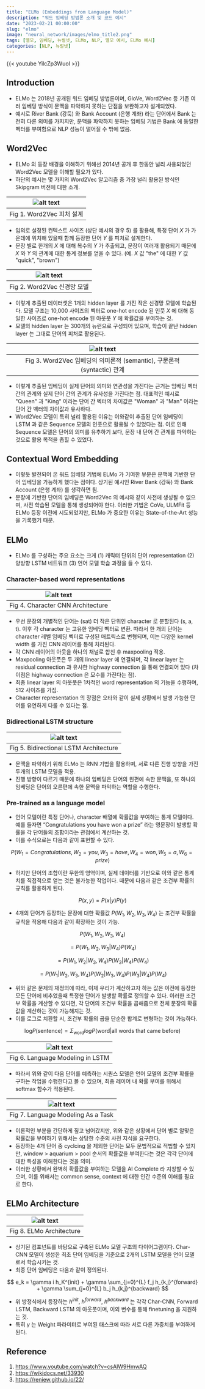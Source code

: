 ```yaml
---
title: "ELMo (Embeddings from Language Model)"
description: "워드 임베딩 방법론 소개 및 코드 예시"
date: "2023-02-21 00:00:00"
slug: "elmo"
image: "neural_network/images/elmo_title2.png"
tags: [엘모, 임베딩, 뉴럴넷, ELMo, NLP, 엘모 예시, ELMo 예시]
categories: [NLP, 뉴럴넷]
---
```


{{< youtube YilcZp3WuoI >}}

## Introduction
- ELMo 는 2018년 공개된 워드 임베딩 방법론이며, GloVe, Word2Vec 등 기존 여러 임베딩 방식이 문맥을 파악하지 못하는 단점을 보완하고자 설계되었다.
- 예시로 River Bank (강둑) 와 Bank Account (은행 계좌) 라는 단어에서 Bank 는 전혀 다른 의미를 가지지만, 문맥을 파악하지 못하는 임베딩 기법은 Bank 에 동일한 벡터를 부여함으로 NLP 성능이 떨어질 수 밖에 없음.

## Word2Vec
- ELMo 의 등장 배경을 이해하기 위해선 2014년 공개 후 한동안 널리 사용되었던 Word2Vec 모델을 이해할 필요가 있다.
- 하단의 예시는 몇 가지의 Word2Vec 알고리즘 중 가장 널리 활용된 방식인 Skipgram 버전에 대한 소개.

| ![alt text](neural_network/images/elmo1.png) |
|:--:|
| Fig 1. Word2Vec 피처 설계 |

- 임의로 설정된 컨텍스트 사이즈 (상단 예시의 경우 5) 를 활용해, 특정 단어 $X$ 가 가운데에 위치해 있을때 함께 등장한 단어 $Y$ 를 피처로 설계한다.
- 문장 별로 한개의 $X$ 에 대해 복수의 $Y$ 가 추출되고, 문장이 여러개 활용되기 때문에 $X$ 와 $Y$ 의 관계에 대한 통계 정보를 얻을 수 있다. (예. $X$ 값 "the" 에 대한 $Y$ 값 "quick", "brown")

| ![alt text](neural_network/images/elmo2.png) |
|:--:|
| Fig 2. Word2Vec 신경망 모델 |

- 이렇게 추출된 데이터셋은 1개의 hidden layer 를 가진 작은 신경망 모델에 학습된다. 모델 구조는 10,000 사이즈의 벡터로 one-hot encode 된 인풋 $X$ 에 대해 동일한 사이즈로 one-hot encode 된 아웃풋 $Y$ 에 확률값을 부여하는 것.
- 모델의 hidden layer 는 300개의 뉴런으로 구성되어 있으며, 학습이 끝난 hidden layer 는 그대로 단어의 피처로 활용된다.

| ![alt text](neural_network/images/elmo3.jpeg) |
|:--:|
| Fig 3. Word2Vec 임베딩의 의미론적 (semantic), 구문론적 (syntactic) 관계 |

- 이렇게 추출된 임베딩이 실제 단어의 의미와 연관성을 가진다는 근거는 임베딩 벡터 간의 관계와 실제 단어 간의 관계가 유사성을 가진다는 점. 대표적인 예시로 "Queen" 과 "King" 이라는 단어 간 벡터의 차이값은 "Woman" 과 "Man" 이라는 단어 간 벡터의 차이값과 유사하다.
- Word2Vec 모델이 특히 널리 활용된 이유는 이와같이 추출된 단어 임베딩이 LSTM 과 같은 Sequence 모델의 인풋으로 활용될 수 있었다는 점. 이로 인해 Sequence 모델은 단어의 의미를 유추하기 보다, 문장 내 단어 간 관계를 파악하는 것으로 활용 목적을 좁힐 수 있었다.

## Contextual Word Embedding

- 이렇듯 발전되어 온 워드 임베딩 기법에 ELMo 가 기여한 부분은 문맥에 기반한 단어 임베딩을 가능하게 했다는 점이다. 상기된 예시인 River Bank (강둑) 와 Bank Account (은행 계좌) 를 생각하면 됨.
- 문장에 기반한 단어의 임베딩은 Word2Vec 의 예시와 같이 사전에 생성될 수 없으며, 사전 학습된 모델을 통해 생성되어야 한다. 이러한 기법은 CoVe, ULMFit 등 ELMo 등장 이전에 시도되었지만, ELMo 가 중요한 이유는 State-of-the-Art 성능을 기록했기 때문.

## ELMo

- ELMo 를 구성하는 주요 요소는 크게 (1) 캐릭터 단위의 단어 representation (2) 양방향 LSTM 네트워크 (3) 언어 모델 학습 과정을 들 수 있다.

### Character-based word representations

| ![alt text](neural_network/images/elmo4.png) |
|:--:|
| Fig 4. Character CNN Architecture |

- 우선 문장의 개별적인 단어는 (sat) 더 작은 단위인 character 로 분할된다 (s, a, t). 이후 각 character 는 고유한 임베딩 벡터로 변환. 따라서 한 개의 단어는 character 레벨 임베딩 벡터로 구성된 매트릭스로 변형되며, 이는 다양한 kernel width 를 가진 CNN 레이어를 통해 처리된다.
- 각 CNN 레이어의 아웃을 하나의 채널로 합친 후 maxpooling 적용.
- Maxpooling 아웃풋은 두 개의 linear layer 에 연결되며, 각 linear layer 는 residual connection 과 유사한 highway connection 을 통해 연결되어 있다 (차이점은 highway connection 은 모수를 가진다는 점).
- 최종 linear layer 의 아웃풋은 1차적인 word representation 의 기능을 수행하며, 512 사이즈를 가짐.
- Character representation 의 장점은 오타와 같이 실제 상황에서 발생 가능한 단어를 유연하게 다룰 수 있다는 점. 

### Bidirectional LSTM structure

| ![alt text](neural_network/images/elmo5.png) |
|:--:|
| Fig 5. Bidirectional LSTM Architecture |

- 문맥을 파악하기 위해 ELMo 는 RNN 기법을 활용하며, 서로 다른 진행 방향을 가진 두개의 LSTM 모델을 적용.
- 진행 방향이 다르기 때문에 하나의 임베딩은 단어의 왼편에 속한 문맥을, 또 하나의 임베딩은 단어의 오른편에 속한 문맥을 파악하는 역할을 수행한다.

### Pre-trained as a language model

- 언어 모델이란 특정 단어나, character 배열에 확률값을 부여하는 통계 모델이다. 예를 들자면 “Congratulations you have won a prize” 라는 영문장이 발생할 확률을 각 단어들의 조합이라는 관점에서 계산하는 것.
- 이를 수식으로는 다음과 같이 표현할 수 있다.

$$P(W_1 = Congratulations, W_2 = you, W_3 = have, W_4 = won, W_5 = a, W_6 = prize)$$

- 하지만 단어의 조합이란 무한의 영역이며, 실제 데이터를 기반으로 이와 같은 통계치를 직접적으로 얻는 것은 불가능한 작업이다. 때문에 다음과 같은 조건부 확률의 규칙를 활용하게 된다.

$$P(x, y) = P(x|y)P(y)$$

- 4개의 단어가 등장하는 문장에 대한 확률값 $P(W_1, W_2, W_3, W_4)$ 는 조건부 확률을 규칙을 적용해 다음과 같이 확장하는 것이 가능.

$$P(W_1, W_2, W_3, W_4)$$

$$= P(W_1, W_2, W_3 | W_4)P(W_4)$$

$$= P(W_1, W_2 | W_3, W_4)P(W_3 | W_4)P(W_4)$$

$$= P(W_1 | W_2, W_3, W_4)P(W_2 | W_3, W_4)P(W_3 | W_4)P(W_4)$$

- 위와 같은 문제의 재정의에 따라, 이제 우리가 계산하고자 하는 값은 이전에 등장한 모든 단어에 비추었을때 특정한 단어가 발생할 확률로 정의할 수 있다. 이러한 조건부 확률을 계산할 수 있다면, 각 단어의 조건부 확률을 곱해줌으로 전체 문장의 확률값을 계산하는 것이 가능해지는 것.
- 이를 로그로 치환할 시, 조건부 확률의 곱을 단순한 합계로 변형하는 것이 가능하다.

$$\text{log} P(\text{sentence}) = \Sigma_{\text{word}} log P(\text{word} | \text{all words that came before})$$

| ![alt text](neural_network/images/elmo6.png) |
|:--:|
| Fig 6. Language Modeling in LSTM |

- 따라서 위와 같이 다음 단어를 예측하는 시퀀스 모델은 언어 모델의 조건부 확률을 구하는 작업을 수행한다고 볼 수 있으며, 최종 레이어 내 확률 부여를 위해서 softmax 함수가 적용된다. 

| ![alt text](neural_network/images/elmo7.png) |
|:--:|
| Fig 7. Language Modeling As a Task |

- 이론적인 부분을 간단하게 짚고 넘어갔지만, 위와 같은 상황에서 단어 별로 알맞은 확률값을 부여하기 위해서는 상당한 수준의 사전 지식을 요구한다.
- 등장하는 4개 단어 중 cyclcing 을 제외한 단어는 모두 문법적으로 적법할 수 있지만, window > aquarium > pool 순서의 확률값을 부여한다는 것은 각각 단어에 대한 특성을 이해한다는 것을 의미.
- 이러한 상황에서 완벽히 확률값을 부여하는 모델을 AI Complete 라 지칭할 수 있으며, 이를 위해서는 common sense, context 에 대한 인간 수준의 이해를 필요로 한다.

## ELMo Architecture

| ![alt text](neural_network/images/elmo8.png) |
|:--:|
| Fig 8. ELMo Architecture |

- 상기된 컴포넌트를 바탕으로 구축된 ELMo 모델 구조의 다이어그램이다. Char-CNN 모델이 생성한 최초 단어 임베딩을 기준으로 2개의 LSTM 모델을 언어 모델로서 학습시키는 것.
- 최종 단어 임베딩은 다음과 같이 정의된다.

$$
e_k = \gamma i h_K^{init} + \gamma \sum_{j=0}^{L} f_j h_{k,j}^{forward} + \gamma \sum_{j=0}^{L} b_j h_{k,j}^{backward}
$$

- 위 방정식에서 등장하는 $h^{init}$, $h^{forward}$, $h^{backward}$ 는 각각 Char-CNN, Forward LSTM, Backward LSTM 의 아웃풋이며, 이외 변수를 통해 finetuning 을 지원하는 것.
- 특히 $\gamma$ 는 Weight 파라미터로 부여된 태스크에 따라 서로 다른 가중치를 부여하게 된다.

## Reference

1. https://www.youtube.com/watch?v=csAlW9HmwAQ
2. https://wikidocs.net/33930
3. https://reniew.github.io/22/